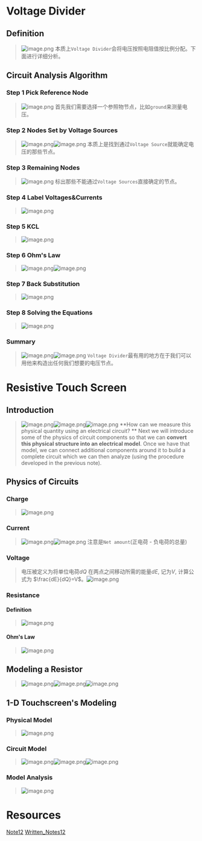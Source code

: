 
# Voltage Divider
## Definition
> ![image.png](2_Modeling_and_Circuit_Elements.assets/20230302_1059259383.png)
> 本质上`Voltage Divider`会将电压按照电阻值按比例分配。下面进行详细分析。



## Circuit Analysis Algorithm
### Step 1 Pick Reference Node
> ![image.png](2_Modeling_and_Circuit_Elements.assets/20230302_1059267713.png)
> 首先我们需要选择一个参照物节点，比如`ground`来测量电压。


### Step 2 Nodes Set by Voltage Sources
> ![image.png](2_Modeling_and_Circuit_Elements.assets/20230302_1059264754.png)![image.png](2_Modeling_and_Circuit_Elements.assets/20230302_1059264274.png)
> 本质上是找到通过`Voltage Source`就能确定电压的那些节点。


### Step 3 Remaining Nodes
> ![image.png](2_Modeling_and_Circuit_Elements.assets/20230302_1059265423.png)
> 标出那些不能通过`Voltage Sources`直接确定的节点。



### Step 4 Label Voltages&Currents
> ![image.png](2_Modeling_and_Circuit_Elements.assets/20230302_1059264714.png)



### Step 5 KCL
> ![image.png](2_Modeling_and_Circuit_Elements.assets/20230302_1059269395.png)


### Step 6 Ohm's Law
> ![image.png](2_Modeling_and_Circuit_Elements.assets/20230302_1059266829.png)![image.png](2_Modeling_and_Circuit_Elements.assets/20230302_1059264744.png)


### Step 7 Back Substitution
> ![image.png](2_Modeling_and_Circuit_Elements.assets/20230302_1059267013.png)


### Step 8 Solving the Equations
> ![image.png](2_Modeling_and_Circuit_Elements.assets/20230302_1059274293.png)


### Summary
> ![image.png](2_Modeling_and_Circuit_Elements.assets/20230302_1059278765.png)![image.png](2_Modeling_and_Circuit_Elements.assets/20230302_1059278164.png)
> `Voltage Divider`最有用的地方在于我们可以用他来构造出任何我们想要的电压节点。



# Resistive Touch Screen
## Introduction
> ![image.png](2_Modeling_and_Circuit_Elements.assets/20230302_1059279809.png)![image.png](2_Modeling_and_Circuit_Elements.assets/20230302_1059272942.png)![image.png](2_Modeling_and_Circuit_Elements.assets/20230302_1059284803.png)
> **How can we measure this physical quantity using an electrical circuit? **
> Next we will introduce some of the physics of circuit components so that we can **convert this physical structure into an electrical model**. Once we have that model, we can connect additional components around it to build a complete circuit which we can then analyze (using the procedure developed in the previous note). 




## Physics of Circuits
### Charge
> ![image.png](2_Modeling_and_Circuit_Elements.assets/20230302_1059288940.png)




### Current
> ![image.png](2_Modeling_and_Circuit_Elements.assets/20230302_1059282390.png)![image.png](2_Modeling_and_Circuit_Elements.assets/20230302_1059289017.png)
> 注意是`Net amount`(正电荷 - 负电荷的总量)


### Voltage
> 电压被定义为将单位电荷$dQ$ 在两点之间移动所需的能量$dE$, 记为$V$, 计算公式为 $\frac{dE}{dQ}=V$。![image.png](2_Modeling_and_Circuit_Elements.assets/20230302_1059285956.png)





### Resistance
#### Definition
> ![image.png](2_Modeling_and_Circuit_Elements.assets/20230302_1059281059.png)


#### Ohm's Law
> ![image.png](2_Modeling_and_Circuit_Elements.assets/20230302_1059293725.png)



## Modeling a Resistor
> ![image.png](2_Modeling_and_Circuit_Elements.assets/20230302_1059294864.png)![image.png](2_Modeling_and_Circuit_Elements.assets/20230302_1059293398.png)![image.png](2_Modeling_and_Circuit_Elements.assets/20230302_1059297074.png)



## 1-D Touchscreen's Modeling
### Physical Model
> ![image.png](2_Modeling_and_Circuit_Elements.assets/20230302_1059299627.png)



### Circuit Model
> ![image.png](2_Modeling_and_Circuit_Elements.assets/20230302_1059295433.png)![image.png](2_Modeling_and_Circuit_Elements.assets/20230302_1059303552.png)![image.png](2_Modeling_and_Circuit_Elements.assets/20230302_1059307446.png)


### Model Analysis 
> ![image.png](2_Modeling_and_Circuit_Elements.assets/20230302_1059307679.png)


# Resources
[Note12](Typed_notes_pdf/Note12.pdf)
[Written_Notes12](Typed_notes_pdf/Written_Notes12.pdf)
